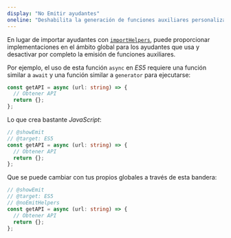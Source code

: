 ```yaml
---
display: "No Emitir ayudantes"
oneline: "Deshabilita la generación de funciones auxiliares personalizadas como `__extends` en la salida compilada."
---
```


En lugar de importar ayudantes con [`importHelpers`](#importHelpers), puede proporcionar implementaciones en el ámbito global para los ayudantes que usa y desactivar por completo la emisión de funciones auxiliares.

Por ejemplo, el uso de esta función `async` en *ES5* requiere una función similar a `await` y una función similar a `generator` para ejecutarse:

```ts twoslash
const getAPI = async (url: string) => {
  // Obtener API
  return {};
};
```

Lo que crea bastante *JavaScript*:

```ts twoslash
// @showEmit
// @target: ES5
const getAPI = async (url: string) => {
  // Obtener API
  return {};
};
```

Que se puede cambiar con tus propios globales a través de esta bandera:

```ts twoslash
// @showEmit
// @target: ES5
// @noEmitHelpers
const getAPI = async (url: string) => {
  // Obtener API
  return {};
};
```
